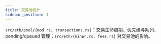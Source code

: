 ```yaml
---
title: 交易池设计
sidebar_position: 1
---
```


`src/eth/pool/{mod.rs, transactions.rs}`：交易生命周期、优先级与队列、pending/queued 管理；`src/eth/{miner.rs, fees.rs}` 对交易池的影响。

